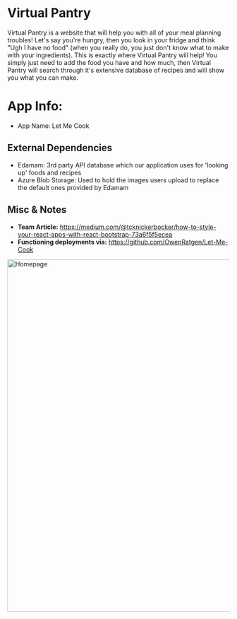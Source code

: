 # Virtual Pantry
Virtual Pantry is a website that will help you with all of your meal planning troubles! Let's say you're hungry, then you look in your fridge and think "Ugh I have no food" (when you really do, you just don't know what to make with your ingredients). This is exactly where Virtual Pantry will help! You simply just need to add the food you have and how much, then Virtual Pantry will search through it's extensive database of recipes and will show you what you can make.

# App Info:
- App Name: Let Me Cook

## External Dependencies
- Edamam: 3rd party API database which our application uses for 'looking up' foods and recipes
- Azure Blob Storage: Used to hold the images users upload to replace the default ones provided by Edamam

## Misc & Notes
- **Team Article:** https://medium.com/@tcknickerbocker/how-to-style-your-react-apps-with-react-bootstrap-73a6f5f5ecea <br>
- **Functioning deployments via:** https://github.com/OwenRatgen/Let-Me-Cook
<img width="1470" height="798" alt="Homepage" src="https://github.com/user-attachments/assets/671e9d9b-e43c-4ebc-8fef-fa0501088394" />
